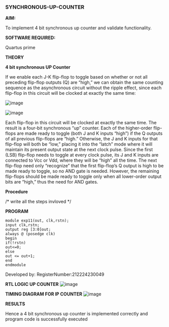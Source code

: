### SYNCHRONOUS-UP-COUNTER

**AIM:**

To implement 4 bit synchronous up counter and validate functionality.

**SOFTWARE REQUIRED:**

Quartus prime

**THEORY**

**4 bit synchronous UP Counter**

If we enable each J-K flip-flop to toggle based on whether or not all preceding flip-flop outputs (Q) are “high,” we can obtain the same counting sequence as the asynchronous circuit without the ripple effect, since each flip-flop in this circuit will be clocked at exactly the same time:

![image](https://github.com/naavaneetha/SYNCHRONOUS-UP-COUNTER/assets/154305477/d5db3fa0-e413-404c-b80e-b2f39d82e7e8)


![image](https://github.com/naavaneetha/SYNCHRONOUS-UP-COUNTER/assets/154305477/52cb61eb-d04b-442d-810c-31185a68410b)

Each flip-flop in this circuit will be clocked at exactly the same time.
The result is a four-bit synchronous “up” counter. Each of the higher-order flip-flops are made ready to toggle (both J and K inputs “high”) if the Q outputs of all previous flip-flops are “high.”
Otherwise, the J and K inputs for that flip-flop will both be “low,” placing it into the “latch” mode where it will maintain its present output state at the next clock pulse.
Since the first (LSB) flip-flop needs to toggle at every clock pulse, its J and K inputs are connected to Vcc or Vdd, where they will be “high” all the time.
The next flip-flop need only “recognize” that the first flip-flop’s Q output is high to be made ready to toggle, so no AND gate is needed.
However, the remaining flip-flops should be made ready to toggle only when all lower-order output bits are “high,” thus the need for AND gates.

**Procedure**

/* write all the steps invloved */

**PROGRAM**
```
module exp11(out, clk,rstn);
input clk,rstn;
output reg [3:0]out;
always @ (posedge clk)
begin
if(!rstn)
out<=0;
else
out <= out+1;
end
endmodule
```
Developed by: RegisterNumber:212224230049


**RTL LOGIC UP COUNTER**
![image](https://github.com/user-attachments/assets/483a22a0-60f9-4161-b1c2-3f92ed08d64c)

**TIMING DIAGRAM FOR IP COUNTER**
![image](https://github.com/user-attachments/assets/95d50301-f37f-48b1-a34e-f040de64f1cc)

**RESULTS**

 Hence a 4 bit synchronous up counter is implemented correctly and program code is successfully executed
